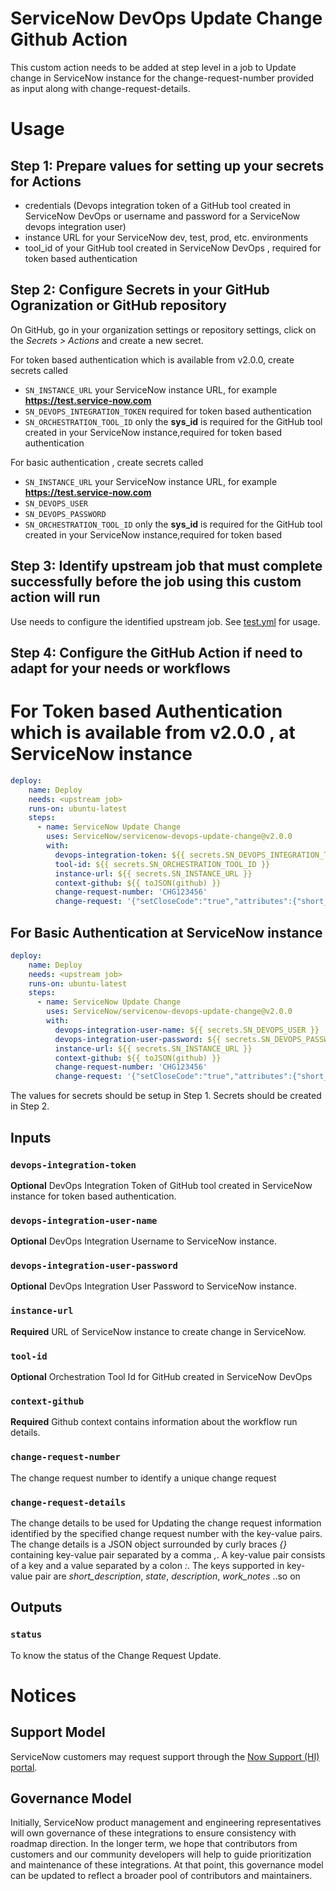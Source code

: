 # ServiceNow DevOps Update Change Github Action

This custom action needs to be added at step level in a job to Update change in ServiceNow instance for the change-request-number provided as input along with change-request-details.

# Usage
## Step 1: Prepare values for setting up your secrets for Actions
- credentials (Devops integration token of a GitHub tool created in ServiceNow DevOps or username and password for a ServiceNow devops integration user)
- instance URL for your ServiceNow dev, test, prod, etc. environments
- tool_id of your GitHub tool created in ServiceNow DevOps , required for token based authentication

## Step 2: Configure Secrets in your GitHub Ogranization or GitHub repository
On GitHub, go in your organization settings or repository settings, click on the _Secrets > Actions_ and create a new secret.

For token based authentication which is available from v2.0.0, create secrets called
- `SN_INSTANCE_URL` your ServiceNow instance URL, for example **https://test.service-now.com**
- `SN_DEVOPS_INTEGRATION_TOKEN` required for token based authentication
- `SN_ORCHESTRATION_TOOL_ID` only the **sys_id** is required for the GitHub tool created in your ServiceNow instance,required for token based 
authentication

For basic authentication , create secrets called 
- `SN_INSTANCE_URL` your ServiceNow instance URL, for example **https://test.service-now.com**
- `SN_DEVOPS_USER`
- `SN_DEVOPS_PASSWORD`
- `SN_ORCHESTRATION_TOOL_ID` only the **sys_id** is required for the GitHub tool created in your ServiceNow instance,required for token based

## Step 3: Identify upstream job that must complete successfully before the job using this custom action will run
Use needs to configure the identified upstream job. See [test.yml](.github/workflows/test.yml) for usage.

## Step 4: Configure the GitHub Action if need to adapt for your needs or workflows
# For Token based Authentication which is available from v2.0.0 , at ServiceNow instance
```yaml
deploy:
    name: Deploy
    needs: <upstream job>
    runs-on: ubuntu-latest
    steps:     
      - name: ServiceNow Update Change
        uses: ServiceNow/servicenow-devops-update-change@v2.0.0
        with:
          devops-integration-token: ${{ secrets.SN_DEVOPS_INTEGRATION_TOKEN }}
          tool-id: ${{ secrets.SN_ORCHESTRATION_TOOL_ID }}
          instance-url: ${{ secrets.SN_INSTANCE_URL }}
          context-github: ${{ toJSON(github) }}
          change-request-number: 'CHG123456'
          change-request: '{"setCloseCode":"true","attributes":{"short_description":"Automated Software Deployment" ,"description":"Automated Software Deployment.","assignment_group":"a715cd759f2002002920bde8132e7018","implementation_plan":"Software update is tested and results can be found in Test Summaries Tab; When the change is approved the implementation happens automated by the CICD pipeline within the change planned start and end time window.","backout_plan":"When software fails in production, the previous software release will be re-deployed.","test_plan":"Testing if the software was successfully deployed"}}'
```
## For Basic Authentication at ServiceNow instance
```yaml
deploy:
    name: Deploy
    needs: <upstream job>
    runs-on: ubuntu-latest
    steps:     
      - name: ServiceNow Update Change
        uses: ServiceNow/servicenow-devops-update-change@v2.0.0
        with:
          devops-integration-user-name: ${{ secrets.SN_DEVOPS_USER }}
          devops-integration-user-password: ${{ secrets.SN_DEVOPS_PASSWORD }}
          instance-url: ${{ secrets.SN_INSTANCE_URL }}
          context-github: ${{ toJSON(github) }}
          change-request-number: 'CHG123456'
          change-request: '{"setCloseCode":"true","attributes":{"short_description":"Automated Software Deployment" ,"description":"Automated Software Deployment.","assignment_group":"a715cd759f2002002920bde8132e7018","implementation_plan":"Software update is tested and results can be found in Test Summaries Tab; When the change is approved the implementation happens automated by the CICD pipeline within the change planned start and end time window.","backout_plan":"When software fails in production, the previous software release will be re-deployed.","test_plan":"Testing if the software was successfully deployed"}}'
```
The values for secrets should be setup in Step 1. Secrets should be created in Step 2.

## Inputs
### `devops-integration-token`

**Optional**  DevOps Integration Token of GitHub tool created in ServiceNow instance for token based authentication. 
### `devops-integration-user-name`

**Optional**  DevOps Integration Username to ServiceNow instance. 

### `devops-integration-user-password`

**Optional**  DevOps Integration User Password to ServiceNow instance. 

### `instance-url`

**Required**  URL of ServiceNow instance to create change in ServiceNow. 

### `tool-id`

**Optional**  Orchestration Tool Id for GitHub created in ServiceNow DevOps

### `context-github`

**Required**  Github context contains information about the workflow run details.

### `change-request-number`

The change request number to identify a unique change request
### `change-request-details`

The change details to be used for Updating the change request information identified by the specified change request number with the key-value pairs. The change details is a JSON object surrounded by curly braces _{}_ containing key-value pair separated by a comma _,_. A key-value pair consists of a key and a value separated by a colon _:_. The keys supported in key-value pair are *short_description*, *state*, *description*, *work_notes* ..so on

## Outputs
### `status`

To know the status of the Change Request Update.

# Notices

## Support Model

ServiceNow customers may request support through the [Now Support (HI) portal](https://support.servicenow.com/nav_to.do?uri=%2Fnow_support_home.do).

## Governance Model

Initially, ServiceNow product management and engineering representatives will own governance of these integrations to ensure consistency with roadmap direction. In the longer term, we hope that contributors from customers and our community developers will help to guide prioritization and maintenance of these integrations. At that point, this governance model can be updated to reflect a broader pool of contributors and maintainers.

